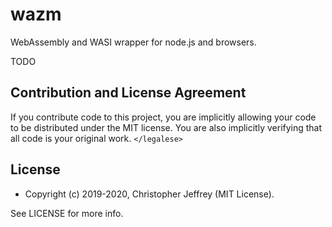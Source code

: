 # wazm

WebAssembly and WASI wrapper for node.js and browsers.

TODO

## Contribution and License Agreement

If you contribute code to this project, you are implicitly allowing your code
to be distributed under the MIT license. You are also implicitly verifying that
all code is your original work. `</legalese>`

## License

- Copyright (c) 2019-2020, Christopher Jeffrey (MIT License).

See LICENSE for more info.
